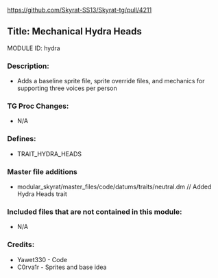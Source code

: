 https://github.com/Skyrat-SS13/Skyrat-tg/pull/4211

## Title: Mechanical Hydra Heads

MODULE ID: hydra

### Description: 

- Adds a baseline sprite file, sprite override files, and mechanics for supporting three voices per person

### TG Proc Changes:

- N/A

### Defines:

- TRAIT_HYDRA_HEADS

### Master file additions

- modular_skyrat/master_files/code/datums/traits/neutral.dm // Added Hydra Heads trait

### Included files that are not contained in this module:

- N/A

### Credits:
- Yawet330 - Code
- C0rva1r - Sprites and base idea